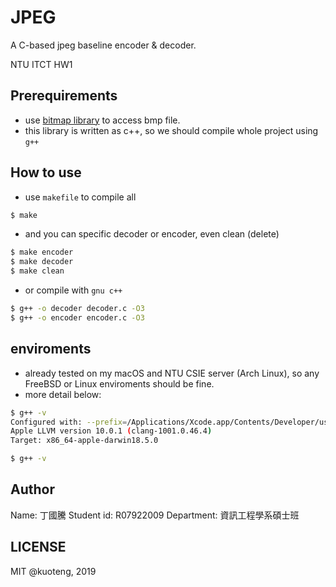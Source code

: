 # JPEG

A C-based jpeg baseline encoder & decoder.

NTU ITCT HW1

## Prerequirements

- use [bitmap library](https://github.com/ArashPartow/bitmap) to access bmp file.
- this library is written as c++, so we should compile whole project using `g++`

## How to use
- use `makefile` to compile all

```sh
$ make
```

- and you can specific decoder or encoder, even clean (delete)
```sh
$ make encoder
$ make decoder
$ make clean
```

- or compile with `gnu c++`
```sh
$ g++ -o decoder decoder.c -O3
$ g++ -o encoder encoder.c -O3
```

## enviroments

- already tested on my macOS and NTU CSIE server (Arch Linux), so any FreeBSD or Linux  enviroments should be fine.
- more detail below:
```sh
$ g++ -v
Configured with: --prefix=/Applications/Xcode.app/Contents/Developer/usr --with-gxx-include-dir=/Applications/Xcode.app/Contents/Developer/Platforms/MacOSX.platform/Developer/SDKs/MacOSX10.14.sdk/usr/include/c++/4.2.1
Apple LLVM version 10.0.1 (clang-1001.0.46.4)
Target: x86_64-apple-darwin18.5.0
```

```sh
$ g++ -v

```

## Author

Name: 丁國騰
Student id: R07922009
Department: 資訊工程學系碩士班

## LICENSE

MIT @kuoteng, 2019
